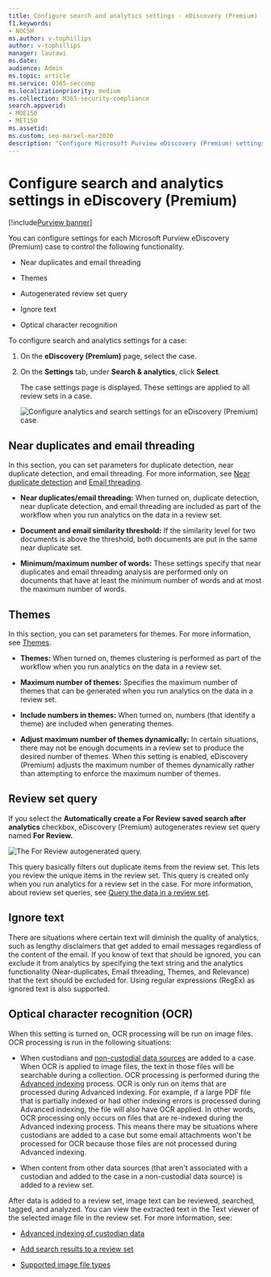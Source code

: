 ```yaml
---
title: Configure search and analytics settings - eDiscovery (Premium)
f1.keywords:
- NOCSH
ms.author: v-tophillips
author: v-tophillips
manager: laurawi
ms.date: 
audience: Admin
ms.topic: article
ms.service: O365-seccomp
ms.localizationpriority: medium
ms.collection: M365-security-compliance 
search.appverid: 
- MOE150
- MET150
ms.assetid: 
ms.custom: seo-marvel-mar2020
description: "Configure Microsoft Purview eDiscovery (Premium) settings that apply to all review set in a case. This includes settings for analytics and Optical character recognition."
---
```


# Configure search and analytics settings in eDiscovery (Premium)

[!include[Purview banner](../includes/purview-rebrand-banner.md)]

You can configure settings for each Microsoft Purview eDiscovery (Premium) case to control the following functionality.

- Near duplicates and email threading

- Themes

- Autogenerated review set query

- Ignore text

- Optical character recognition

To configure search and analytics settings for a case:

1. On the **eDiscovery (Premium)** page, select the case.

2. On the **Settings** tab, under **Search & analytics**, click **Select**.

   The case settings page is displayed. These settings are applied to all review sets in a case.

   ![Configure analytics and search settings for an eDiscovery (Premium) case.](../media/AeDCaseSettings.png)

## Near duplicates and email threading

In this section, you can set parameters for duplicate detection, near duplicate detection, and email threading. For more information, see [Near duplicate detection](near-duplicate-detection-in-advanced-ediscovery.md) and [Email threading](email-threading-in-advanced-ediscovery.md).

- **Near duplicates/email threading:** When turned on, duplicate detection, near duplicate detection, and email threading are included as part of the workflow when you run analytics on the data in a review set.

- **Document and email similarity threshold:** If the similarity level for two documents is above the threshold, both documents are put in the same near duplicate set.

- **Minimum/maximum number of words:** These settings specify that near duplicates and email threading analysis are performed only on documents that have at least the minimum number of words and at most the maximum number of words.

## Themes

In this section, you can set parameters for themes. For more information, see [Themes](themes-in-advanced-ediscovery.md).

- **Themes:** When turned on, themes clustering is performed as part of the workflow when you run analytics on the data in a review set.

- **Maximum number of themes:** Specifies the maximum number of themes that can be generated when you run analytics on the data in a review set.

- **Include numbers in themes:** When turned on, numbers (that identify a theme) are included when generating themes. 

- **Adjust maximum number of themes dynamically:** In certain situations, there may not be enough documents in a review set to produce the desired number of themes. When this setting is enabled, eDiscovery (Premium) adjusts the maximum number of themes dynamically rather than attempting to enforce the maximum number of themes.

## Review set query

If you select the **Automatically create a For Review saved search after analytics** checkbox, eDiscovery (Premium) autogenerates review set query named **For Review.** 

![The For Review autogenerated query.](../media/AeDForReviewQuery.png)

This query basically filters out duplicate items from the review set. This lets you review the unique items in the review set. This query is created only when you run analytics for a review set in the case. For more information, about review set queries, see [Query the data in a review set](review-set-search.md).

## Ignore text

There are situations where certain text will diminish the quality of analytics, such as lengthy disclaimers that get added to email messages regardless of the content of the email. If you know of text that should be ignored, you can exclude it from analytics by specifying the text string and the analytics functionality (Near-duplicates, Email threading, Themes, and Relevance) that the text should be excluded for. Using regular expressions (RegEx) as ignored text is also supported.

## Optical character recognition (OCR)

When this setting is turned on, OCR processing will be run on image files. OCR processing is run in the following situations:

- When custodians and [non-custodial data sources](non-custodial-data-sources.md) are added to a case. When OCR is applied to image files, the text in those files will be searchable during a collection. OCR processing is performed during the [Advanced indexing](indexing-custodian-data.md) process. OCR is only run on items that are processed during Advanced indexing. For example, if a large PDF file that is partially indexed or had other indexing errors is processed during Advanced indexing, the file will also have OCR applied. In other words, OCR processing only occurs on files that are re-indexed during the Advanced indexing process. This means there may be situations where custodians are added to a case but some email attachments won't be processed for OCR because those files are not processed during Advanced indexing.

- When content from other data sources (that aren't associated with a custodian and added to the case in a non-custodial data source) is added to a review set.

After data is added to a review set, image text can be reviewed, searched, tagged, and analyzed. You can view the extracted text in the Text viewer of the selected image file in the review set. For more information, see:

- [Advanced indexing of custodian data](indexing-custodian-data.md)

- [Add search results to a review set](add-data-to-review-set.md#optical-character-recognition)

- [Supported image file types](supported-filetypes-ediscovery20.md#image)
